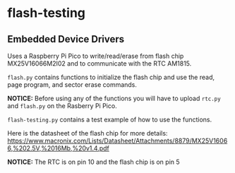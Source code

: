 # flash-testing

## Embedded Device Drivers
Uses a Raspberry Pi Pico to write/read/erase from flash chip MX25V16066M2I02 and to communicate with the RTC AM1815.

`flash.py` contains functions to initialize the flash chip and use the read, page program, and sector erase commands. 

**NOTICE:** Before using any of the functions you will have to upload `rtc.py` and `flash.py` on the Rasberry Pi Pico.

`flash-testing.py` contains a test example of how to use the functions.

Here is the datasheet of the flash chip for more details: https://www.macronix.com/Lists/Datasheet/Attachments/8879/MX25V16066,%202.5V,%2016Mb,%20v1.4.pdf

**NOTICE:** The RTC is on pin 10 and the flash chip is on pin 5